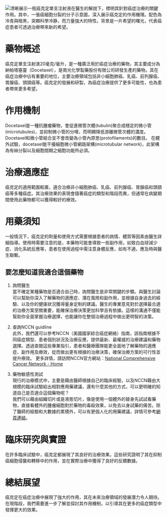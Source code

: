 ![清晰展示一瓶癌克定單支注射液在醫生的解說下，標明其針對癌症治療的關鍵作用。其中，一張癌細胞分裂的分子示意圖，深入展示癌克定的作用機理。配色為冷青與暗黑，突顯科學冷静，而力量強大的特性。背景是一片希望的曙光，代表癌症患者可透過治療帶來新的希望。](https://i.imgur.com/DOPMC2X.jpeg)
# 藥物概述

癌克定單支注射液20毫克/毫升，是一種廣泛用於癌症治療的藥物，其主要成分為納帕塔塞靈（Docetaxel），是南光化學製藥股份有限公司研發生產的藥物。其在癌症治療中佔有重要的地位，主要治療領域包括非小細胞肺癌、乳癌、前列腺癌、胃腺癌、頭頸癌等。癌克定的發展和研製，為癌症治療提供了更多可能性，也為患者帶來更多希望。

# 作用機制

Docetaxel是一種抗腫瘤藥物，會促進微管次體(tubulin)聚合成穩定的微小管(microtubules)，並抑制微小管的分哩，而明顯降低游離微管次體的濃度。Docetaxel和微小管結合並不會改變為小管內原思(protofilaments)的數目。
在體外試驗，docetaxel能干擾細胞微小管網路架構(microtubular network)，此架構為有絲分裂以及細胞間期之細胞功能所必須。

# 治療適應症

癌克定的適用範圍較廣，適合治療非小細胞肺癌、乳癌、前列腺癌、胃腺癌和頭頸癌等多種癌症。其治療效果的表現會隨著癌症的類型和階段而異，但通常在病變期間使用此藥物都可以獲得較好的療效。

# 用藥須知

一般情況下，癌克定的劑量和使用方式需要根據患者的病情、體質等因素由醫生詳細指導。使用時需要注意的是，本藥物可能會導致一些副作用，如致白血球減少症、消化系統反應等，患者在使用過程中需注意身體反應，如有不適，應及時與醫生聯繫。

## 要怎麼知道我適合這個藥物 

1. 詢問醫生  
當不確定某種藥物是否適合自己時，詢問醫生是非常關鍵的步驟。與醫生討論可以幫助你深入了解藥物的適應症、潛在風險和副作用，並根據自身過去的經驗、以及你的健康狀況獲得量身定制的建議。醫生的專業意見對於選擇最合適的治療方案至關重要，能確保治療決策更加科學且有依據。這樣的溝通不僅能幫助你全面掌握治療選擇，也能讓你在整個治療過程中做出更明智的決策。 

2. 查詢NCCN guidline  
此外，我們還可以參考NCCN（美國國家綜合癌症網絡）指南，該指南根據不同癌症類型、患者個別狀況及治療反應，提供最新、最權威的治療建議和藥物選擇。透過查閱這些專業指引，患者和醫療團隊能更全面地了解藥物的適應症、副作用及療效，從而做出更有根據的治療決策，確保治療方案的可行性並提升療效。 
更多詳情，請訪問NCCN官方網站：[National Comprehensive Cancer Network - Home](https://www.nccn.org/)

3. 藥物敏感性測試  
現行的治療模式中，主要是藉由醫師根據自己的臨床經驗，以及NCCN藉由大規模的臨床試驗給出相對應用藥建議，還有什麼其他的方式，可以更明確的知道自己是否適合這個藥物呢？   
我們可以藉由組織切片或是液態切片，像是使用一個體外的替身先試試看藥物，直接看體外的腫瘤細胞對於藥物的毒殺效果，以免去以身試藥的痛苦。除了醫師的經驗和大數據的累積外，可以有更個人化的用藥建議，詳情可參考[網頁連結](https://info.cancerfree.io/)。

# 臨床研究與實證

在許多臨床試驗中，癌克定都展現了其良好的治療效果。這些研究證明了其在抑制癌細胞侵襲和轉移中的作用，並在實際治療中獲得了良好的反饋數據。

# 總結展望

癌克定在癌症治療中展現了強大的作用，其在未來治療領域的發展潛力令人期待。在現階段，我們需要進一步了解並探討其作用機制，以引導其在更多的癌症類型中發揮更大的效果。

